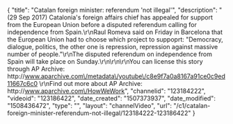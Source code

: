 {
    "title": "Catalan foreign minister: referendum 'not illegal'",
    "description": "(29 Sep 2017) Catalonia's foreign affairs chief has appealed for support from the European Union before a disputed referendum calling for independence from Spain.\r\nRaul Romeva said on Friday in Barcelona that the  European Union had to choose which project to suppoprt: \"Democracy, dialogue, politics, the other one is repression, repression against massive number of people.\"\r\nThe disputed referendum on independence from Spain will take place on Sunday.\r\n\r\n\r\nYou can license this story through AP Archive: http:\/\/www.aparchive.com\/metadata\/youtube\/c8e9f7a0a8167a91ce0c9ed11667c6c0 \r\nFind out more about AP Archive: http:\/\/www.aparchive.com\/HowWeWork",
    "channelid": "123184222",
    "videoid": "123186422",
    "date_created": "1507373937",
    "date_modified": "1508436472",
    "type": "",
    "layout": "channelVideo",
    "url": "\/c1\/catalan-foreign-minister-referendum-not-illegal\/123184222-123186422"
}